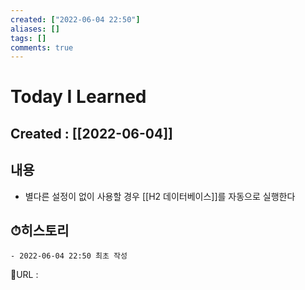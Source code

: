 ```yaml
---
created: ["2022-06-04 22:50"]
aliases: []
tags: []
comments: true
---
```


# Today I Learned
## Created : [[2022-06-04]]

## 내용
- 별다른 설정이 없이 사용할 경우 [[H2 데이터베이스]]를 자동으로 실행한다

## ⏱히스토리
	- 2022-06-04 22:50 최초 작성


📙URL :